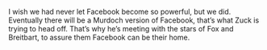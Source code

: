 I wish we had never let Facebook become so powerful, but we did. Eventually there will be a Murdoch version of Facebook, that’s what Zuck is trying to head off. That’s why he’s meeting with the stars of Fox and Breitbart, to assure them Facebook can be their home.
